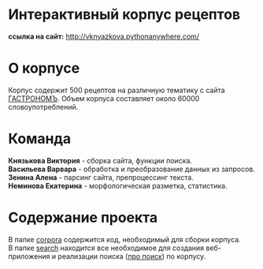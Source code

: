 # Интерактивный корпус рецептов

__ссылка на сайт:__ http://vknyazkova.pythonanywhere.com/
<br>
# О корпусе  
Корпус содержит 500 рецептов на различную тематику с сайта [ГАСТРОНОМЪ](https://www.gastronom.ru/). Объем корпуса составляет около 60000 словоупотреблений.
# Команда
**Князькова Виктория** - сборка сайта, функции поиска.  
**Васильева Варвара** - обработка и преобразование данных из запросов.  
**Зенина Алена** - парсинг сайта, препроцессинг текста.  
**Неминова Екатерина** - морфологическая разметка, статистика.
# Содержание проекта
В папке [corpora](https://github.com/vknyazkova/hse-3year-nlp-project/tree/main/corpora) содержится код, необходимый для сборки корпуса.  
В папке [search](https://github.com/vknyazkova/hse-3year-nlp-project/tree/main/search) находится все необходимое для создания веб-приложения и реализации поиска ([про поиск](search/search_back/readme.md)) по корпусу.  
